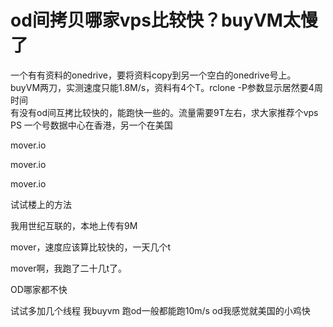 # od间拷贝哪家vps比较快？buyVM太慢了


一个有有资料的onedrive，要将资料copy到另一个空白的onedrive号上。<br />
buyVM两刀，实测速度只能1.8M/s，资料有4个T。rclone -P参数显示居然要4周时间<img src="static/image/smiley/default/cry.gif" smilieid="4" border="0" alt="" /> <br />
有没有od间互拷比较快的，能跑快一些的。流量需要9T左右，求大家推荐个vps<br />
PS 一个号数据中心在香港，另一个在美国

mover.io

mover.io

mover.io

试试楼上的方法

我用世纪互联的，本地上传有9M

mover，速度应该算比较快的，一天几个t

mover啊，我跑了二十几t了。

OD哪家都不快

试试多加几个线程 我buyvm 跑od一般都能跑10m/s od我感觉就美国的小鸡快
